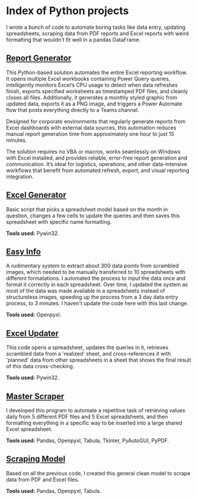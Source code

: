 # Index of Python projects
I wrote a bunch of code to automate boring tasks like data entry, updating spreadsheets, scraping data from PDF reports and Excel reports with weird formatting that wouldn't fit well in a pandas DataFrame. 

## [Report Generator](https://github.com/campos-Allan/report_generator) 
This Python-based solution automates the entire Excel reporting workflow. It opens multiple Excel workbooks containing Power Query queries, intelligently monitors Excel’s CPU usage to detect when data refreshes finish, exports specified worksheets as timestamped PDF files, and cleanly closes all files. Additionally, it generates a monthly styled graphic from updated data, exports it as a PNG image, and triggers a Power Automate flow that posts everything directly to a Teams channel.

Designed for corporate environments that regularly generate reports from Excel dashboards with external data sources, this automation reduces manual report generation time from approximately one hour to just 15 minutes.

The solution requires no VBA or macros, works seamlessly on Windows with Excel installed, and provides reliable, error-free report generation and communication. It’s ideal for logistics, operations, and other data-intensive workflows that benefit from automated refresh, export, and visual reporting integration.

## [Excel Generator](https://github.com/campos-Allan/excel_generator) 
Basic script that picks a spreadsheet model based on the month in question, changes a few cells to update the queries and then saves this spreadsheet with specific name formatting. 

**Tools used:** Pywin32.

## [Easy Info](https://github.com/campos-Allan/easy_info) 
A rudimentary system to extract about 300 data points from scrambled images, which needed to be manually transferred to 10 spreadsheets with different formatations. I automated the process to input the data once and format it correctly in each spreadsheet. Over time, I updated the system as most of the data was made available in a spreadsheets instead of structureless images, speeding up the process from a 3 day data entry process, to 3 minutes. I haven't update the code here with this last change.

**Tools used:** Openpyxl.

## [Excel Updater](https://github.com/campos-Allan/excel_updater) 
This code opens a spreadsheet, updates the queries in it, retrieves scrambled data from a 'realized' sheet, and cross-references it with 'planned' data from other spreadsheets in a sheet that shows the final result of this data cross-checking.

**Tools used:** Pywin32.

## [Master Scraper](https://github.com/campos-Allan/master_scraper)
I developed this program to automate a repetitive task of retrieving values daily from 5 different PDF files and 5 Excel spreadsheets, and then formatting everything in a specific way to be inserted into a large shared Excel spreadsheet. 

**Tools used:** Pandas, Openpyxl, Tabula, Tkinter, PyAutoGUI, PyPDF.

## [Scraping Model](https://github.com/campos-Allan/scraping_model)
Based on all the previous code, I created this general clean model to scrape data from PDF and Excel files.

**Tools used:** Pandas, Openpyxl, Tabula.
